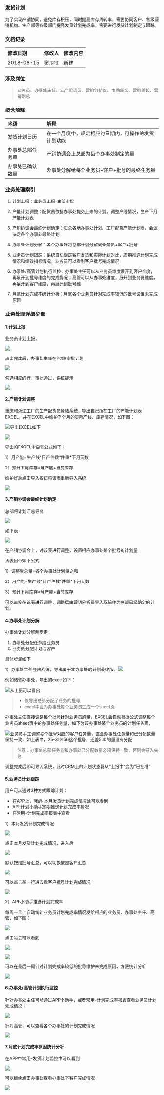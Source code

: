 ### 发货计划

为了实现产销协同，避免库存积压，同时提高库存周转率，需要协同客户、各级营销机构、生产部等各级部门提高发货计划完成率，需要进行发货计划制定与跟踪。

### 文档记录

| 修改日期 | 修改人 | 修改内容 |
| :--- | :--- | :--- |
| 2018-08-15 | 窦卫征 | 新建 |

### 涉及岗位

> 业务员、办事处主任、生产配货员、营销分析仪、市场部长、营销部长、营销副总

### 概念解释

| 术语 | 解释 |
| :--- | :--- |
| 发货计划日历 | 在一个月度中，规定相应的日期内，可操作的发货计划功能 |
| 办事处总部任务量 | 产销协调会上总部为每个办事处制定的量 |
| 办事处已确认数量 | 办事处分解给每个业务员+客户+批号的最终任务量 |

### 业务处理索引

1. 计划上报：业务员上报-主任审批

2. 产能计划调整：配货员依据办事处提交上来的计划，调整产线情况，生产下月产能计划表

3. 产销协调会最终计划确定：汇总各地办事处计划、工厂配货产能计划表，会议决定各个办事处最终计划

4. 办事处计划分解：各个办事处将总部计划分解到业务员+客户+批号

5. 业务员计划跟踪：系统自动跟踪客户发货和实际计划对比，周期推送计划完成情况和绩效指标情况，业务员可以看到客户批号完成情况

6. 办事处/高管计划执行监控：办事处主任可以从业务员维度展开到客户维度，再展开到批号维度的完成情况；高管可以从办事处维度，展开到业务员维度，再展开到客户维度，再展开到批号维

7. 月底计划完成率统计分析：月底各个业务员针对完成率较低的批号设置未完成原因

### 业务处理详细步骤

#### 1.计划上报

业务员计划上报，

![](/assets/appywyjhsb.png)

点击完成后，办事处主任在PC端审批计划

![](/assets/bsczrspjh.png)

勾选相应的行，审批通过，系统提示

![](/assets/success.png)

#### 2.产能计划调整

重庆和浙江工厂的生产配货员登陆系统，导出自己所在工厂的产能计划表EXCEL，并在EXCEL中维护下个月的实际产线、库存情况，如下图：

![](/assets/gccnjhdc.png)导出EXCEL如下

![](/assets/sjphycndzpc11.png)

导出的EXCEL中自带公式如下：

1）月产能=生产线\*日产件数\*件重\*下月天数

2）预计下月库存=月产能+当前库存

维护好后点击导入按钮将该表重新导入系统

![](/assets/gcdrcnxx.png)

#### 3.产销协调会最终计划确定

总部将计划汇总导出

![](/assets/zbhzdc.png)

如下表

![](/assets/pczbhzqdll12341.png)

在产销协调会上，对该表进行调整，设置相应办事处某个批号的计划量

该表自带如下公式

1）调整后总量=各个办事处计划量之和

2）月产能=生产线\*日产件数\*件重\*下月天数

3）预计下月库存=月产能+当前库存

可以直接在该表进行调整，调整后由营销分析员导入系统作为总部已经确定的计划。

#### 4.办事处计划分解

办事处计划分解两步走：

1. 办事处分配任务给业务员
2. 业务员分配计划给客户

具体步骤如下

1）办事处主任登陆系统，导出属于本办事处的计划最终版。![](/assets/pcbscjhfjdc.png)

例如诸暨办事处，导出的excel如下：

![](/assets/pcbschztzll2.png)从上图可以看出，

> * 仅导出总部分配了任务的批号
> * excel中会为办事处每个业务员生成一个sheet页

办事处主任直接调整每个批号针对业务员的量，EXCEL会自动根据公式调整每个业务员sheet页中的办事处任务量，如下为该办事处某个业务员的计划任务表，

![](/assets/pcywyjhtzdkh1122aa.png)业务员手工调整每个批号对应的客户任务量，直至办事处任务量和已分配数量保持一致，如上表中，25-310156这个批号，还差500的量没有分配

> 注意：办事处总部任务量和办事处已分配数量必须保持一致，否则会导入失败

调整完成后即可导入系统，此时CRM上的计划状态将从”上报中“变为”已批准“

#### 5.业务员计划跟踪

用户可以通过3种方式跟踪计划：

* 在APP上，我的-本月发货计划完成情况处可以看到
* APP计划小助手定期推送计划完成率情况
* 在常用-计划完成率报表中查看

1）本月发货计划完成情况

![](/assets/wodebyfhjhwcqk.png)

点击本月发货计划完成情况，进入后

![](/assets/phhzfhjh.png)

默认按照批号汇总，可以切换按照客户汇总

![](/assets/khhzfajhwcqk.png)

可以点击某一行进去看客户批号计划完成情况

![](/assets/khjtjhwcqk.png)

2）APP小助手推送计划完成率

每周一早上自动统计业务员计划完成率情况发给相应的业务员、办事处主任、高管，如下图：

![](/assets/fhjywclts.png)

点击进去可以看到

![](/assets/fhjywcbxq.png)

![](/assets/khphjhwcqkfx.png)

可以在最后一周针对计划完成率较低的批号维护未完成原因，方便统计分析

![](/assets/jhwwcyxwh.png)

#### 6.办事处/高管计划执行监控

针对办事处主任可以通过APP小助手，或者常用-计划完成率报表查看业务员计划完成情况：

![](/assets/bscywyjhwcqk.png)

针对高管，可以查看各个办事处的计划完成情况

![](/assets/ggckgbscqk.png)

#### 7.月底计划完成率原因统计分析

在APP中常用-发货计划监控中可以看到

![](/assets/appfhjhjk111.png)

可以继续点击办事处查看办事处下客户完成情况

![](/assets/appbsckhwthz.png)

